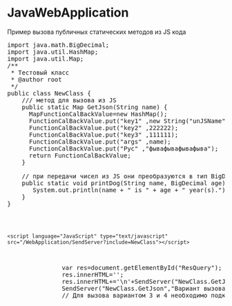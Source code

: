 # JavaWebApplication
Пример вызова публичных статических методов из JS кода 

<pre>
import java.math.BigDecimal;
import java.util.HashMap;
import java.util.Map;
/**
 * Тестовый класс
 * @author root
 */
public class NewClass {
    /// метод для вызова из JS   
    public static Map<String,Object> GetJson(String name) {
      Map<String,Object>FunctionCalBackValue=new HashMap<String,Object>();
      FunctionCalBackValue.put("key1" ,new String("unJSName"));
      FunctionCalBackValue.put("key2" ,222222);
      FunctionCalBackValue.put("key3" ,111111);
      FunctionCalBackValue.put("args" ,name);
      FunctionCalBackValue.put("Рус" ,"фывафывафывафыва");
      return FunctionCalBackValue;
    }
    
    // при передачи чисел из JS они преобразуются в тип BigDecimal
    public static void printDog(String name, BigDecimal age) {
       System.out.println(name + " is " + age + " year(s).");
    }
}
</pre>


<pre>
    <script language="JavaScript" type="text/javascript" src="/WebApplication/SendServer"></script> 
    <script language="JavaScript" type="text/javascript" src="/WebApplication/SendServer?include=NewClass"></script> 
</pre>

<pre>
               var res=document.getElementById("ResQuery"); 
               res.innerHTML='';
               res.innerHTML+='\n'+SendServer("NewClass.GetJson","Вариант вызова 1",) ;
               SendServer("NewClass.GetJson","Вариант вызова 2(Асинхронно)",function(txt){res.innerHTML+='\n'+txt;} ) ;
               // Для вызова вариантом 3 и 4 необходимо подключить класс как библиотеку  <script language="JavaScript" type="text/javascript" src="/WebApplication/SendServer?include=NewClass"></ script> 
               res.innerHTML+='\n'+GetJson("Вариант вызова 3") ;
               GetJson("Вариант вызова 4(Асинхронно)",function(txt){res.innerHTML+='\n'+txt;} ) ;
               
               res.innerHTML+='\n'+ SendServer("NewClass.printDog","ПесГраф" , 44); 
               res.innerHTML+='\n';

</pre>
